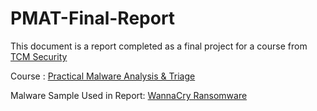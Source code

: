 # PMAT-Final-Report

This document is a report completed as a final project for a course from [TCM Security](https://academy.scm-sec.com)

Course : [Practical Malware Analysis & Triage](https://academy.tcm-sec.com/p/practical-malware-analysis-triage)

Malware Sample Used in Report: [WannaCry Ransomware](https://github.com/HuskyHacks/PMAT-labs/tree/main/labs/4-1.Bossfight-wannacry.exe)